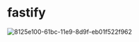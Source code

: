 # fastify

![8125e100-61bc-11e9-8d9f-eb01f522f962](https://user-images.githubusercontent.com/79736888/158057665-2de37613-9331-4b4b-a052-dc27df2dc6dd.png)
